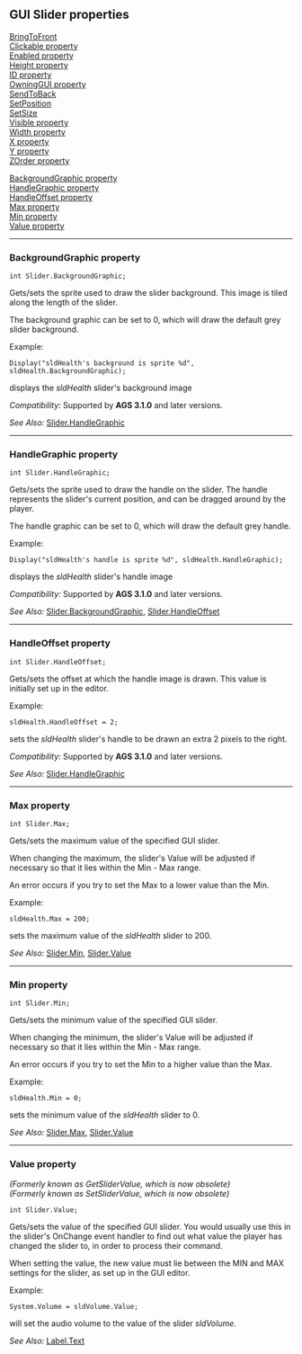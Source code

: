 GUI Slider properties
---------------------

[BringToFront](GUIControl#bringtofront)\
[Clickable property](GUIControl#clickable)\
[Enabled property](GUIControl#enabled)\
[Height property](GUIControl#height)\
[ID property](GUIControl#id)\
[OwningGUI property](GUIControl#owninggui)\
[SendToBack](GUIControl#sendtoback)\
[SetPosition](GUIControl#setposition)\
[SetSize](GUIControl#setsize)\
[Visible property](GUIControl#visible)\
[Width property](GUIControl#width)\
[X property](GUIControl#x)\
[Y property](GUIControl#y)\
[ZOrder property](GUIControl#zorder)

[BackgroundGraphic property](#backgroundgraphic)\
[HandleGraphic property](#handlegraphic)\
[HandleOffset property](#handleoffset)\
[Max property](#max)\
[Min property](#min)\
[Value property](#value)

---

### BackgroundGraphic property

    int Slider.BackgroundGraphic;

Gets/sets the sprite used to draw the slider background. This image is
tiled along the length of the slider.

The background graphic can be set to 0, which will draw the default grey
slider background.

Example:

    Display("sldHealth's background is sprite %d", sldHealth.BackgroundGraphic);

displays the *sldHealth* slider's background image

*Compatibility:* Supported by **AGS 3.1.0** and later versions.

*See Also:* [Slider.HandleGraphic](Slider#handlegraphic)

---

### HandleGraphic property

    int Slider.HandleGraphic;

Gets/sets the sprite used to draw the handle on the slider. The handle
represents the slider's current position, and can be dragged around by
the player.

The handle graphic can be set to 0, which will draw the default grey
handle.

Example:

    Display("sldHealth's handle is sprite %d", sldHealth.HandleGraphic);

displays the *sldHealth* slider's handle image

*Compatibility:* Supported by **AGS 3.1.0** and later versions.

*See Also:*
[Slider.BackgroundGraphic](Slider#backgroundgraphic),
[Slider.HandleOffset](Slider#handleoffset)

---

### HandleOffset property

    int Slider.HandleOffset;

Gets/sets the offset at which the handle image is drawn. This value is
initially set up in the editor.

Example:

    sldHealth.HandleOffset = 2;

sets the *sldHealth* slider's handle to be drawn an extra 2 pixels to
the right.

*Compatibility:* Supported by **AGS 3.1.0** and later versions.

*See Also:* [Slider.HandleGraphic](Slider#handlegraphic)

---

### Max property

    int Slider.Max;

Gets/sets the maximum value of the specified GUI slider.

When changing the maximum, the slider's Value will be adjusted if
necessary so that it lies within the Min - Max range.

An error occurs if you try to set the Max to a lower value than the Min.

Example:

    sldHealth.Max = 200;

sets the maximum value of the *sldHealth* slider to 200.

*See Also:* [Slider.Min](Slider#min),
[Slider.Value](Slider#value)

---

### Min property

    int Slider.Min;

Gets/sets the minimum value of the specified GUI slider.

When changing the minimum, the slider's Value will be adjusted if
necessary so that it lies within the Min - Max range.

An error occurs if you try to set the Min to a higher value than the
Max.

Example:

    sldHealth.Min = 0;

sets the minimum value of the *sldHealth* slider to 0.

*See Also:* [Slider.Max](Slider#max),
[Slider.Value](Slider#value)

---

### Value property

*(Formerly known as GetSliderValue, which is now obsolete)*\
*(Formerly known as SetSliderValue, which is now obsolete)*

    int Slider.Value;

Gets/sets the value of the specified GUI slider. You would usually use
this in the slider's OnChange event handler to find out what value the
player has changed the slider to, in order to process their command.

When setting the value, the new value must lie between the MIN and MAX
settings for the slider, as set up in the GUI editor.

Example:

    System.Volume = sldVolume.Value;

will set the audio volume to the value of the slider *sldVolume*.

*See Also:* [Label.Text](Label#text)

